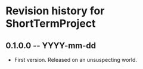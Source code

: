 # Revision history for ShortTermProject

## 0.1.0.0 -- YYYY-mm-dd

* First version. Released on an unsuspecting world.
